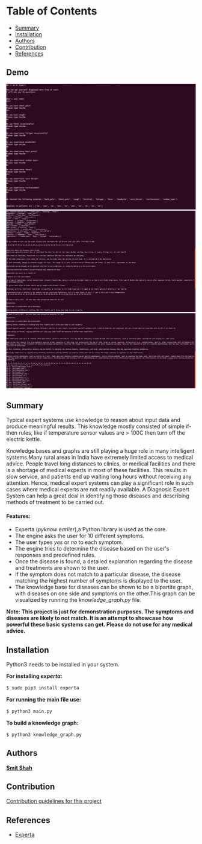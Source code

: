 
# Table of Contents
  * [Summary](#summary)
  * [Installation](#installation)
  * [Authors](#authors)
  * [Contribution](#contribution)
  * [References](#references)

## Demo
![Questions](media/questions.png)
![DiseaseInformation](media/info.png)
![DiseaseSolution](media/solutions.png)

## Summary

Typical expert systems use knowledge to reason about input data and produce meaningful results. This knowledge mostly consisted of simple if-then rules, like if temperature sensor values are > 100C then turn off the electric kettle. 

Knowledge bases and graphs are still playing a huge role in many intelligent systems.Many rural areas in India have extremely limited access to medical advice. People travel long distances to clinics, or medical facilities and there is a shortage of medical experts in most of these facilities. This results in slow service, and patients end up waiting long hours without receiving any attention. Hence, medical expert systems can play a significant role in such cases where medical experts are not readily available. A Diagnosis Expert System can help a great deal in identifying those diseases and describing methods of treatment to be carried out.

#### Features:
- Experta (*pyknow earlier*),a Python library is used as the core.
- The engine asks the user for 10 different symptoms.
- The user types *yes* or *no* to each symptom.
- The engine tries to determine the disease based on the user's responses and predefined rules.
- Once the disease is found, a detailed explanation regarding the disease and treatments are shown to the user.
- If the symptom does not match to a particular disease, the disease matching the highest number of symptoms is displayed to the user.
- The knowledge base for diseases can be shown to be a bipartite graph, with diseases on one side and symptoms on the other.This graph can be visualized by running the *knowledge_graph.py* file.


**Note: This project is just for demonstration purposes. The symptoms and diseases are likely to not match. It is an attempt to showcase how powerful these basic systems can get. Please do not use for any medical advice.**

## Installation

Python3 needs to be installed in your system.

**For installing _experta_:**
```bash
$ sudo pip3 install experta
```



**For running the main file use:**

```bash
$ python3 main.py
```


**To build a knowledge graph:**

```
$ python3 knowledge_graph.py
```

## Authors

**[Smit Shah](https://github.com/smit-1999)**


## Contribution
[Contribution guidelines for this project](docs/CONTRIBUTING.md)

## References
- [Experta](https://pypi.org/project/experta/)

